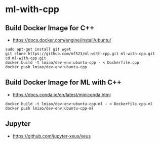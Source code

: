 # ml-with-cpp

## Build Docker Image for C++
* https://docs.docker.com/engine/install/ubuntu/
```
sudo apt-get install git wget
git clone https://github.com/mf523/ml-with-cpp.git ml-with-cpp.git
cd ml-with-cpp.git
docker build -t lmiao/dev-env:ubuntu-cpp - < Dockerfile.cpp
docker push lmiao/dev-env:ubuntu-cpp
```

## Build Docker Image for ML with C++
* https://docs.conda.io/en/latest/miniconda.html
```
docker build -t lmiao/dev-env:ubuntu-cpp-ml - < Dockerfile.cpp-ml
docker push lmiao/dev-env:ubuntu-cpp-ml
```
## Jupyter
* https://github.com/jupyter-xeus/xeus


